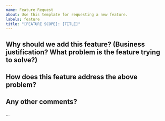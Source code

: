 ```yaml
---
name: Feature Request
about: Use this template for requesting a new feature.
labels: feature
title: "[FEATURE SCOPE]: [TITLE]"
---
```


## Why should we add this feature? (Business justification? What problem is the feature trying to solve?)

## How does this feature address the above problem?

## Any other comments?

...


